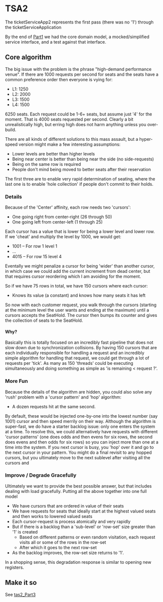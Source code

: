 # TSA2

The ticketServiceApp2 represents the first pass (there was no '1') through the ticketServiceApplication

By the end of [Part1](tas2_Part1.md) we had the core domain model, a mocked/simplified service interface, and
a test against that interface.

## Core algorithm

The big issue with the problem is the phrase "high-demand performance venue".  If there are 1000 requests 
per second for seats and the seats have a common preference order then everyone is vying for:

   * L1: 1250
   * L2: 2000
   * L3: 1500
   * L4: 1500
   
6250 seats.  Each request could be 1-6+ seats, but assume just '4' for the moment.  That is 4000 seats requested
per second.  Clearly a bit unrealistically high, but erring high does not harm anything unless you over-build.

There are all kinds of different solutions to this mass assault, but a hyper-speed version might make a few interesting
assumptions:

  * Lower levels are better than higher levels
  * Being near center is better than being near the side (no side-requests)
  * Being on the same row is required 
  * People don't mind being moved to better seats after their reservation
   
The first three are to enable very rapid determination of seating, where the last one is to enable 'hole collection' 
if people don't commit to their holds.

### Details

Because of the 'Center' affinity, each row needs two 'cursors':

   * One going right from center-right (26 through 50)
   * One going left from  center-left (1 through 25)
   
Each cursor has a value that is lower for being a lower level and lower row.  If we 'cheat' and multiply the level by 1000, 
we would get:
 
  * 1001 – For row 1 level 1
  * ...
  * 4015 – For row 15 level 4
  
Eventally we might penalize a cursor for being 'wider' than another cursor, in which case we could add the current increment
from dead center, but that requires cursor reordering which I am avoiding for the moment.

So if we have 75 rows in total, we have 150 cursors where each cursor:
  
  * Knows its value (a constant) and knows how many seats it has left
  
So now with each customer request, you walk through the cursors (starting at the minimum level the user wants and ending 
at the maximum) until a cursors accepts the SeatHold.  The cursor then bumps its counter and gives the collection of
seats to the SeatHold.

#### Why?

Basically this is totally focused on an incredibly fast pipeline that does not slow down due to synchronization collisions.
By having 150 cursors that are each individually responsible for handling a request and an incredibly simple algorithm
for handling that request, we could get through a lot of requests per 'tick'.  As many as 150 'threads' could be executing
simultaneously and doing something as simple as 'is remaining < request ?'.  

### More Fun

Because the details of the algorithm are hidden, you could also solve any 'rush' problem with a 'cursor pattern' and 'hop'
algorithm:

  * A dozen requests hit at the same second.  
  
By default, these would be injected one-by-one into the lowest number (say 1001) cursor and then speed merrily on their
way.  Although the algorithm is 
 super-fast, we do have a starter backlog issue: only one enters the system at a time.  To resolve this, 
 we could alternatively have requests with different 'cursor patterns' (one does odds and then evens for six rows,
 the second does evens and then odds for six rows) so you can inject more than one at a time into the system.  If
 you next cursor is busy, you 'hop' over it and go to the next cursor in your pattern.  You might do a final revisit 
 to any hopped cursors, but you ultimately move to the next sublevel after visiting all the cursors and 
   
### Improve / Degrade Gracefully

Ultimately we want to provide the best possible answer, but that includes dealing with load gracefully.  Putting all
the above together into one full model

  * We have cursors that are ordered in value of their seats
  * We have requests for seats that ideally start at the highest valued seats and then works to lowered valued seats
  * Each cursor-request is process atomically and very rapidly
  * But if there is a backlog than a 'sub-level' or 'row-set' size greater than '1' is created
    * Based on different patterns or even random visitation, each request visits all or some of the rows in the row-set
    * After which it goes to the next row-set
  * As the backlog improves, the row-set size returns to '1'.
  
In a shopping sense, this degradation response is similar to opening new registers.

## Make it so


See [tas2_Part3](tas2_Part3.md)



   

   